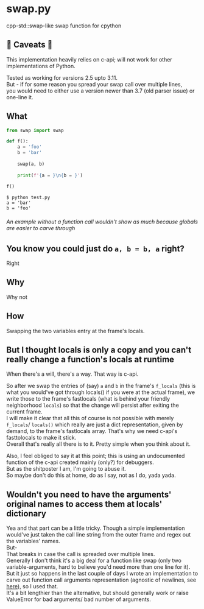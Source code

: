 # swap.py
cpp-std::swap-like swap function for cpython

## 🔴 Caveats 🔴
This implementation heavily relies on c-api; will not work for other implementations of Python.

Tested as working for versions 2.5 upto 3.11.\
But - if for some reason you spread your swap call over multiple lines,\
you would need to either use a version newer than 3.7 (old parser issue) or one-line it.

## What
```python
from swap import swap

def f():
    a = 'foo'
    b = 'bar'
    
    swap(a, b)
    
    print(f'{a = }\n{b = }')
    
f() 
```

```console
$ python test.py
a = 'bar'
b = 'foo'
```
###### An example without a function call wouldn't show as much because globals are easier to carve through <br />

## You know you could just do `a, b = b, a` right?
Right

## Why
Why not

## How
Swapping the two variables entry at the frame's locals.

## But I thought locals is only a copy and you can't really change a function's locals at runtime
When there's a will, there's a way. That way is c-api.

So after we swap the entries of (say) `a` and `b` in the frame's `f_locals` (this is what you would've got through locals() if you were at the actual frame), we write those to the frame's fastlocals (what is behind your friendly neighborhood `locals`) so that the change will persist after exiting the current frame.\
I will make it clear that all this of course is not possible with merely `f_locals`/ `locals()` which really are just a dict representation, given by demand, to the frame's fastlocals array. That's why we need c-api's fasttolocals to make it stick.\
Overall that's really all there is to it. Pretty simple when you think about it.

Also, I feel obliged to say it at this point; this is using an undocumented function of the c-api created mainly (only?) for debuggers.\
But as the shitposter I am, I'm going to abuse it.\
So maybe don't do this at home, do as I say, not as I do, yada yada.
 
 ## Wouldn't you need to have the arguments' original names to access them at locals' dictionary
 Yea and that part can be a little tricky.
 Though a simple implementation would've just taken the call line string from the outer frame and regex out the variables' names.\
 But-\
 That breaks in case the call is spreaded over multiple lines.\
 Generally I don't think it's a big deal for a function like swap (only two variable-arguments, hard to believe you'd need more than one line for it).\
 But it just so happens in the last couple of days I wrote an implementation to carve out function call
 arguments representation (agnostic of newlines, see [here](https://github.com/dankeyy/arg_repr.py/)), so I used that.\
 It's a bit lengthier than the alternative, but should generally work or raise ValueError for bad arguments/ bad number of arguments.
